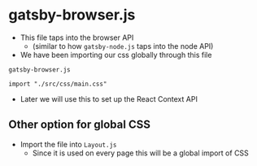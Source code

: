# gatsby-browser.js
* This file taps into the browser API
    - (similar to how `gatsby-node.js` taps into the node API)
* We have been importing our css globally through this file

`gatsby-browser.js`

```
import "./src/css/main.css"
```

* Later we will use this to set up the React Context API

## Other option for global CSS
* Import the file into `Layout.js`
    - Since it is used on every page this will be a global import of CSS
